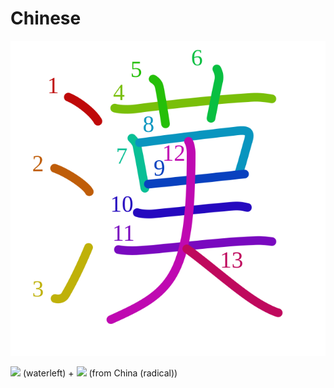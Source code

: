 # Chinese
![6f22](../kanji-colorize/6f22.svg)

[![](http://www.kanjidamage.com/assets/radsmall/water-4770d222295684a6fc1b8e8cec486da119e1bcc2eac91d06622b4671e0098359.jpg)](http://www.kanjidamage.com/kanji/33-water-%E6%B0%B4) (waterleft) + [![](http://www.kanjidamage.com/assets/radsmall/kanji-no-kan-f7ca114e7303346354550c0f5dfa0272db41995d7a5f4226ef792169dc7a3af0.jpg)](http://www.kanjidamage.com/kanji/420-from-china-radical) (from China (radical))
